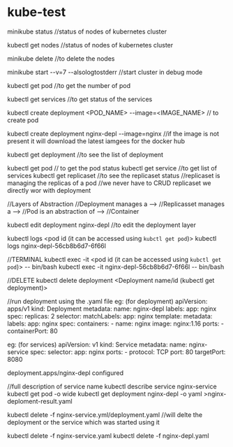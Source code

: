 # kube-test

minikube status   //status of nodes of kubernetes cluster

kubectl get nodes //status of nodes of kubernetes cluster

minikube delete //to delete the nodes

minikube start --v=7 --alsologtostderr //start cluster in debug mode

kubectl get pod //to get the number of pod

kubectl get services //to get status of the services

kubectl create deployment <POD_NAME> --image=<IMAGE_NAME>   // to create pod

kubectl create deployment nginx-depl --image=nginx   //if the image is not present it will download the latest iamgees for the docker hub

kubectl get deployment //to see the list of deployment

kubectl get pod // to get the pod status
kubectl get service //to get list of services
kubectl get replicaset  //to see the replicaset status
//replicaset is managing the replicas of a pod
//we never have to CRUD replicaset we directly wor with deployment

//Layers of Abstraction 
//Deployment manages a --> //Replicasset manages a --> //Pod is an abstraction of --> //Container


kubectl edit deployment nginx-depl  //to edit the deployment layer

kubectl logs <pod id (it can be accessed using `kubctl get pod`)>
kubectl logs nginx-depl-56cb8b6d7-6f66l


//TERMINAL
kubectl exec -it <pod id (it can be accessed using `kubctl get pod`)> -- bin/bash
kubectl exec -it nginx-depl-56cb8b6d7-6f66l -- bin/bash


//DELETE
kubectl delete deployment <Deployment name/id (kubectl get deployment)> 

//run deployment using the .yaml file
eg: (for deployment)
apiVersion: apps/v1
kind: Deployment
metadata:
  name: nginx-depl
  labels:
    app: nginx
spec:
  replicas: 2
  selector:
    matchLabels:
      app: nginx
  template:
    metadata:
      labels:
        app: nginx
    spec:
      containers:
      - name: nginx
        image: nginx:1.16
        ports:
        - containerPort: 80

eg: (for services)
apiVersion: v1
kind: Service
metadata:
  name: nginx-service
spec:
  selector:
    app: nginx
  ports:
    - protocol: TCP
      port: 80
      targetPort: 8080

deployment.apps/nginx-depl configured

//full description of service name
kubectl describe service nginx-service
kubectl get pod -o wide
kubectl get deployment nginx-depl -o yaml >nginx-deploment-result.yaml

kubectl delete -f nginx-service.yml/deployment.yaml //will delte the deployment or the service which was started using it

kubectl delete -f nginx-service.yaml
kubectl delete -f nginx-depl.yaml
